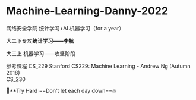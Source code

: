 # Machine-Learning-Danny-2022
网络安全学院 统计学习+AI 机器学习（for a year）

大二下专攻**统计学习——李航**

大三上 机器学习——攻坚阶段

参考课程 CS_229 Stanford CS229: Machine Learning - Andrew Ng (Autumn 2018)  
         CS_230

:eyes:**Try Hard ==Don't let each day down==:fire:
